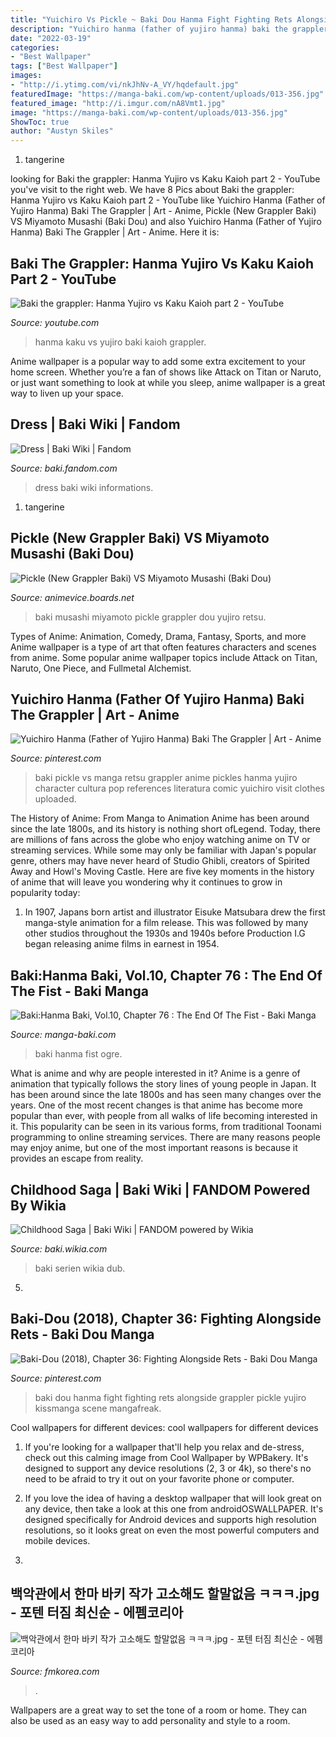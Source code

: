 ```yaml
---
title: "Yuichiro Vs Pickle ~ Baki Dou Hanma Fight Fighting Rets Alongside Grappler Pickle Yujiro Kissmanga Scene Mangafreak"
description: "Yuichiro hanma (father of yujiro hanma) baki the grappler"
date: "2022-03-19"
categories:
- "Best Wallpaper"
tags: ["Best Wallpaper"]
images:
- "http://i.ytimg.com/vi/nkJhNv-A_VY/hqdefault.jpg"
featuredImage: "https://manga-baki.com/wp-content/uploads/013-356.jpg"
featured_image: "http://i.imgur.com/nA8Vmt1.jpg"
image: "https://manga-baki.com/wp-content/uploads/013-356.jpg"
ShowToc: true
author: "Austyn Skiles"
---
```



1. tangerine 

	

		
looking for Baki the grappler: Hanma Yujiro vs Kaku Kaioh part 2 - YouTube you've visit to the right web. We have 8 Pics about Baki the grappler: Hanma Yujiro vs Kaku Kaioh part 2 - YouTube like Yuichiro Hanma (Father of Yujiro Hanma) Baki The Grappler | Art - Anime, Pickle (New Grappler Baki) VS Miyamoto Musashi (Baki Dou) and also Yuichiro Hanma (Father of Yujiro Hanma) Baki The Grappler | Art - Anime. Here it is:
		
    
## Baki The Grappler: Hanma Yujiro Vs Kaku Kaioh Part 2 - YouTube

<img loading=lazy src="http://i.ytimg.com/vi/nkJhNv-A_VY/hqdefault.jpg" onerror="this.onerror=null;this.src='https://tse1.mm.bing.net/th?id=OIP.0eygpXvZXTtk5JtFBmNMJwHaFj&amp;pid=15.1';" alt="Baki the grappler: Hanma Yujiro vs Kaku Kaioh part 2 - YouTube">

_Source: youtube.com_

>hanma kaku vs yujiro baki kaioh grappler. 

	

Anime wallpaper is a popular way to add some extra excitement to your home screen. Whether you’re a fan of shows like Attack on Titan or Naruto, or just want something to look at while you sleep, anime wallpaper is a great way to liven up your space.

    
## Dress | Baki Wiki | Fandom

<img loading=lazy src="https://vignette.wikia.nocookie.net/baki/images/4/49/Dress.png/revision/latest/scale-to-width-down/310?cb=20170926113442" onerror="this.onerror=null;this.src='https://tse4.mm.bing.net/th?id=OIP.Jw6XIpmfialInH4CVcmBTwAAAA&amp;pid=15.1';" alt="Dress | Baki Wiki | Fandom">

_Source: baki.fandom.com_

>dress baki wiki informations. 

	

1. tangerine 

    
## Pickle (New Grappler Baki) VS Miyamoto Musashi (Baki Dou)

<img loading=lazy src="http://i.imgur.com/nA8Vmt1.jpg" onerror="this.onerror=null;this.src='https://tse3.mm.bing.net/th?id=OIP.Cr4hi1gH--EB4Bt1lleCHQHaLB&amp;pid=15.1';" alt="Pickle (New Grappler Baki) VS Miyamoto Musashi (Baki Dou)">

_Source: animevice.boards.net_

>baki musashi miyamoto pickle grappler dou yujiro retsu. 

	

Types of Anime: Animation, Comedy, Drama, Fantasy, Sports, and more
Anime wallpaper is a type of art that often features characters and scenes from anime. Some popular anime wallpaper topics include Attack on Titan, Naruto, One Piece, and Fullmetal Alchemist.

    
## Yuichiro Hanma (Father Of Yujiro Hanma) Baki The Grappler | Art - Anime

<img loading=lazy src="https://i.pinimg.com/236x/10/29/e8/1029e821d47bcb543d298e7c40c14fea.jpg" onerror="this.onerror=null;this.src='https://tse3.mm.bing.net/th?id=OIP.Apx_dQyPq7pCr8uu8WNcEgAAAA&amp;pid=15.1';" alt="Yuichiro Hanma (Father of Yujiro Hanma) Baki The Grappler | Art - Anime">

_Source: pinterest.com_

>baki pickle vs manga retsu grappler anime pickles hanma yujiro character cultura pop references literatura comic yuichiro visit clothes uploaded. 

	

The History of Anime: From Manga to Animation
Anime has been around since the late 1800s, and its history is nothing short ofLegend. Today, there are millions of fans across the globe who enjoy watching anime on TV or streaming services. While some may only be familiar with Japan's popular genre, others may have never heard of Studio Ghibli, creators of Spirited Away and Howl's Moving Castle. Here are five key moments in the history of anime that will leave you wondering why it continues to grow in popularity today:
1) In 1907, Japans born artist and illustrator Eisuke Matsubara drew the first manga-style animation for a film release. This was followed by many other studios throughout the 1930s and 1940s before Production I.G began releasing anime films in earnest in 1954.

    
## Baki:Hanma Baki, Vol.10, Chapter 76 : The End Of The Fist - Baki Manga

<img loading=lazy src="https://manga-baki.com/wp-content/uploads/013-356.jpg" onerror="this.onerror=null;this.src='https://tse1.mm.bing.net/th?id=OIP.8j44_OW88pa37v23nEH7KQHaFl&amp;pid=15.1';" alt="Baki:Hanma Baki, Vol.10, Chapter 76 : The End Of The Fist - Baki Manga">

_Source: manga-baki.com_

>baki hanma fist ogre. 

	

What is anime and why are people interested in it?
Anime is a genre of animation that typically follows the story lines of young people in Japan. It has been around since the late 1800s and has seen many changes over the years. One of the most recent changes is that anime has become more popular than ever, with people from all walks of life becoming interested in it. This popularity can be seen in its various forms, from traditional Toonami programming to online streaming services. There are many reasons people may enjoy anime, but one of the most important reasons is because it provides an escape from reality.

    
## Childhood Saga | Baki Wiki | FANDOM Powered By Wikia

<img loading=lazy src="https://vignette.wikia.nocookie.net/baki/images/5/5b/The_kid_saga.jpg/revision/latest?cb=20140830124557" onerror="this.onerror=null;this.src='https://tse2.mm.bing.net/th?id=OIP.oggExJ-ILV79LOYeq910hAHaHf&amp;pid=15.1';" alt="Childhood Saga | Baki Wiki | FANDOM powered by Wikia">

_Source: baki.wikia.com_

>baki serien wikia dub. 

	

5.

    
## Baki-Dou (2018), Chapter 36: Fighting Alongside Rets - Baki Dou Manga

<img loading=lazy src="https://i.pinimg.com/736x/5a/fd/3a/5afd3a16d87dd913fc36cc6b0f5558a9.jpg" onerror="this.onerror=null;this.src='https://tse3.mm.bing.net/th?id=OIP.TaWPJdyKQTmfCCHXt7_a0gHaKp&amp;pid=15.1';" alt="Baki-Dou (2018), Chapter 36: Fighting Alongside Rets - Baki Dou Manga">

_Source: pinterest.com_

>baki dou hanma fight fighting rets alongside grappler pickle yujiro kissmanga scene mangafreak. 

	

Cool wallpapers for different devices:
cool wallpapers for different devices 

1. If you're looking for a wallpaper that'll help you relax and de-stress, check out this calming image from Cool Wallpaper by WPBakery. It's designed to support any device resolutions (2, 3 or 4k), so there's no need to be afraid to try it out on your favorite phone or computer.

2. If you love the idea of having a desktop wallpaper that will look great on any device, then take a look at this one from androidOSWALLPAPER. It's designed specifically for Android devices and supports high resolution resolutions, so it looks great on even the most powerful computers and mobile devices.

3.

    
## 백악관에서 한마 바키 작가 고소해도 할말없음 ㅋㅋㅋ.jpg - 포텐 터짐 최신순 - 에펨코리아

<img loading=lazy src="https://image.fmkorea.com/files/attach/new/20200208/486616/1214842962/2686199554/ddce74410833e6148e7b38a2a40526ec.jpg" onerror="this.onerror=null;this.src='https://tse1.mm.bing.net/th?id=OIP.P4luW06mEAcsn-aOdZqIEwHaLE&amp;pid=15.1';" alt="백악관에서 한마 바키 작가 고소해도 할말없음 ㅋㅋㅋ.jpg - 포텐 터짐 최신순 - 에펨코리아">

_Source: fmkorea.com_

>. 

	

Wallpapers are a great way to set the tone of a room or home. They can also be used as an easy way to add personality and style to a room.

